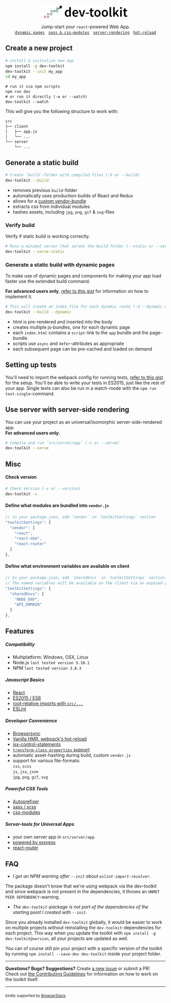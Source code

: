 <p align="center">
  <img src="/packages/dev-toolkit/dev-toolkit-logo.png" alt="universal-dev-toolkit-logo" height='42'>
</p>
<p align="center">
  Jump-start your <code>react</code>-powered Web App.<br/>
  <a href="#generate-a-static-build-with-dynamic-pages"><code>dynamic pages</code></a>
  &nbsp;&nbsp;<a href="#powerful-css-tools"><code>sass &amp; css-modules</code></a>
  &nbsp;&nbsp;<a href="#use-server-with-server-side-rendering"><code>server-rendering</code></a>
  &nbsp;&nbsp;<a href="#developer-convenience"><code>hot-reload</code></a>
</p>

## Create a new project
```bash
# install & initialize new app
npm install -g dev-toolkit
dev-toolkit --init my_app
cd my_app
```
```
# run it via npm scripts
npm run dev
# or run it directly (-w or --watch)
dev-toolkit --watch
```

This will give you the following structure to work with:
```
src
├── client
│   ├── app.js
│   └── ...
└── server
    └── ...
```

## Generate a static build
```bash
# Create `build`-folder with compiled files (-b or --build)
dev-toolkit --build
```
- removes previous `build`-folder
- automatically uses production-builds of React and Redux
- allows for a [custom vendor-bundle](#define-what-modules-are-bundled-into-vendorjs)
- extracts css from individual modules
- hashes assets, including `jpg`, `png`, `gif` & `svg`-files

### Verify build
Verify if static build is working correctly.
```bash
# Runs a minimal server that serves the build folder (--static or --serve-static)
dev-toolkit --serve-static
```

### Generate a static build with dynamic pages

To make use of dynamic pages and components for making your app load faster use the extended build command.

**For advanced users only**, [refer to this gist](https://gist.github.com/stoikerty/40a668e8fd4e2919034fd1eed2252bcb) for information on how to implement it.
```bash
# This will create an index-file for each dynamic route (-d --dynamic or --build --dynamic)
dev-toolkit --build --dynamic
```
- html is pre-rendered and inserted into the body
- creates multiple js-bundles, one for each dynamic page
- each `index.html` contains a `script`-link to the `app` bundle and the page-bundle
- scripts use `async` and `defer`-attributes as appropriate
- each subsequent page can be pre-cached and loaded on demand

## Setting up tests
You'll need to import the webpack config for running tests, [refer to this gist](https://gist.github.com/stoikerty/a202280147910b63a20e167dc4778fb8) for the setup. You'll be able to write your tests in ES2015, just like the rest of your app. Single tests can also be run in a watch-mode with the `npm run test-single`-command.

## Use server with server-side rendering

You can use your project as an universal/isomorphic server-side-rendered app.<br>**For advanced users only.**
```bash
# Compile and run `src/server/app` (-s or --serve)
dev-toolkit --serve
```

## Misc

#### Check version
```bash
# Check Version (-v or --version)
dev-toolkit -v
```

#### Define what modules are bundled into `vendor.js`
```js
// in your package.json, add `vendor` in `toolkitSettings` section
"toolkitSettings": {
  "vendor": [
    "react",
    "react-dom",
    "react-router"
  ]
},
```

#### Define what environment variables are available on client
```js
// In your package.json, add `sharedEnvs` in `toolkitSettings` section.
// The named variables will be available on the client via an exposed global `buildSettings.env`
"toolkitSettings": {
  "sharedEnvs": [
    "NODE_ENV",
    "API_DOMAIN"
  ]
},
```

## Features

##### Compatibility

- Multiplatform: Windows, OSX, Linux
- Node.js `last tested version 5.10.1`
- NPM `last tested version 3.8.3`

##### Javascript Basics

- [React]
- [ES2015 / ES6]
- [root-relative imports with `src/...`]
- [ESLint]

##### Developer Convenience

- [Browsersync]
- [Vanilla HMR, webpack's hot-reload]
- [jsx-control-statements]
- [`transform-class-properties` support]
- automatic asset-hashing during build, custom `vendor.js`
- support for various file-formats:<br>  `css`, `scss`<br>  `js`, `jsx`, `json`<br>  `jpg`, `png`, `gif`, `svg`

##### Powerful CSS Tools

- [Autoprefixer]
- [sass / scss]
- [css-modules]

##### Server-tools for Universal Apps

- your own server app in `src/server/app`
- [powered by express]
- [react-router]

[ES2015 / ES6]: https://babeljs.io/docs/learn-es2015/
[`transform-class-properties` support]: https://babeljs.io/docs/plugins/transform-class-properties/
[root-relative imports with `src/...`]: http://survivejs.com/webpack/requiring-files/
[Vanilla HMR, webpack's hot-reload]: https://webpack.github.io/docs/hot-module-replacement-with-webpack.html
[Browsersync]: https://browsersync.io/
[ESLint]: http://eslint.org/
[React]: https://facebook.github.io/react/
[jsx-control-statements]: https://github.com/AlexGilleran/jsx-control-statements
[sass / scss]: http://sass-lang.com/
[css-modules]: https://github.com/css-modules/css-modules
[Autoprefixer]: https://github.com/postcss/autoprefixer
[powered by express]: http://expressjs.com/
[react-router]: https://github.com/reactjs/react-router


## FAQ
- *I get an NPM warning after `--init` about `eslint-import-resolver`.*

The package doesn't know that we're using webpack via the dev-toolkit and since webpack is not present in the dependencies, it throws an `UNMET PEER DEPENDENCY`-warning.

- *The `dev-toolkit`-package is not part of the dependencies of the starting point I created with `--init`.*

Since you already installed `dev-toolkit` globally, it would be easier to work on multiple projects without reinstalling the `dev-toolkit`-dependencies for each project. This way when you update the toolkit with `npm install -g dev-toolkit@version`, all your projects are updated as well.

You can of course still pin your project with a specific version of the toolkit by running `npm install --save-dev dev-toolkit` inside your project folder.

---

<!-- -->

**Questions? Bugs? Suggestions?** Create [a new issue](https://github.com/stoikerty/dev-toolkit/issues/new) or submit a PR!<br>Check out [the Contributing Guidelines](/CONTRIBUTING.md) for information on how to work on the toolkit itself.

---

<sub>kindly supported by <a href="https://www.browserstack.com">BrowserStack</a>.</sub>
